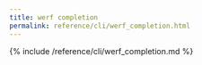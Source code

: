 ```yaml
---
title: werf completion
permalink: reference/cli/werf_completion.html
---
```


{% include /reference/cli/werf_completion.md %}
